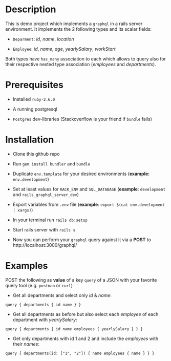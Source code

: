 # Description

This is demo project which implements a `graphql` in a rails server environment. It implements the 2 following types and its scalar fields:

* `Deparment`: *id*, *name*, *location*

* `Employee`: *id*, *name*, *age*, *yearlySalary*, *workStart*

Both types have `has_many` association to each which allows to query also for their respective nested type association (*employees* and *departments*).

# Prerequisites

* Installed `ruby-2.6.0`

* A running postgresql

* `Postgres` dev-libraries (Stackoverflow is your friend if `bundle` fails)

# Installation

* Clone this github repo

* Run `gem install bundler` and `bundle`

* Duplicate `env.template` for your desired environments (**example:** `env.development`)

* Set at least values for `RACK_ENV` and `SQL_DATABASE` (**example**: `development` and `rails_graphql_server_dev`)

* Export variables from `.env` file (**example**: `export $(cat env.development | xargs)`)

* In your terminal run `rails db:setup`

* Start rails server with `rails s`

* Now you can perform your `graphql` query against it via a **POST** to http://localhost:3000/graphql/

# Examples

POST the following as **value** of a key `query` of a JSON with your favorite query tool (e.g. `postman` or `curl`)

* Get all departments and select only *id* & *name*:

```
query { departments { id name } }
```

* Get all departments as before but also select each *employee* of each department with *yearlySalary*:

```
query { departments { id name employees { yearlySalary } } }
```

* Get only departments with id 1 and 2 and include the *employees* with their *names*:

```
query { departments(id: ["1", "2"]) { name employees { name } } }
```
